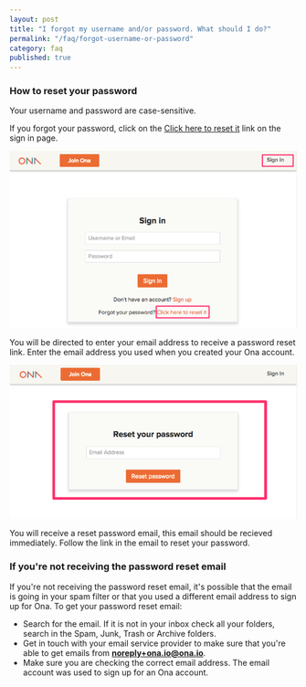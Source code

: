 ```yaml
---
layout: post
title: "I forgot my username and/or password. What should I do?"
permalink: "/faq/forgot-username-or-password"
category: faq
published: true
---
```


### How to reset your password

Your username and password are case-sensitive.

If you forgot your password, click on the [Click here to reset it](https://beta.ona.io/request-password-reset) link on the sign in page. 

![](/content/screenshots/faq/faq_reset_password_link.png)

You will be directed to enter your email address to receive a password reset link. Enter the email address you used when you created your Ona account. 

![](/content/screenshots/faq/faq_reset_your_password_email.png)

You will receive a reset password email, this email should be recieved immediately. Follow the link in the email to reset your password. 

### If you're not receiving the password reset email

If you're not receiving the password reset email, it's possible that the email is going in your spam filter or that you used a different email address to sign up for Ona. To get your password reset email:

* Search for the email. If it is not in your inbox check all your folders, search in the Spam, Junk, Trash or Archive folders.
* Get in touch with your email service provider to make sure that you're able to get emails from **noreply+ona.io@ona.io**.
* Make sure you are checking the correct email address. The email account was used to sign up for an Ona account.